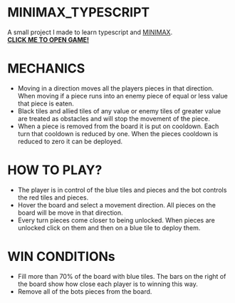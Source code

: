 # MINIMAX_TYPESCRIPT
A small project I made to learn typescript and <a href="https://en.wikipedia.org/wiki/Minimax" target="_blank">MINIMAX</a>.<br/> 
<a href='https://mosi-rivera.github.io/MINIMAX_TYPESCRIPT/' target="_blank"><strong>CLICK ME TO OPEN GAME!</strong></a>

# MECHANICS
<ul>
  <li>Moving in a direction moves all the players pieces in that direction. When moving if a piece runs into an enemy piece of equal or less value that piece is eaten.</li>
  <li>Black tiles and allied tiles of any value or enemy tiles of greater value are treated as obstacles and will stop the movement of the piece.</li>
  <li>When a piece is removed from the board it is put on cooldown. Each turn that cooldown is reduced by one. When the pieces cooldown is reduced to zero it can be deployed.</li>
</ul>

# HOW TO PLAY?
<ul>
  <li>The player is in control of the blue tiles and pieces and the bot controls the red tiles and pieces.</li>
  <li>Hover the board and select a movement direction. All pieces on the board will be move in that direction.</li>
  <li>Every turn pieces come closer to being unlocked. When pieces are unlocked click on them and then on a blue tile to deploy them.</li>
</ul>

# WIN CONDITIONs
<ul>
  <li>Fill more than 70% of the board with blue tiles. The bars on the right of the board show how close each player is to winning this way.</li>
  <li>Remove all of the bots pieces from the board.</li>
</ul>
